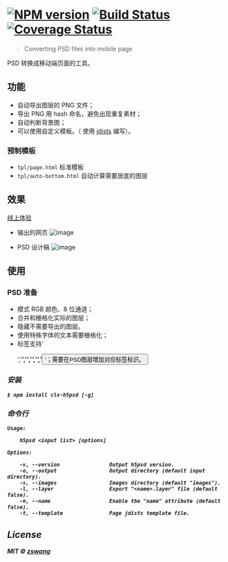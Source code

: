 # [![NPM version][npm-image]][npm-url] [![Build Status][travis-image]][travis-url] [![Coverage Status][coverage-image]][coverage-url]

> Converting PSD files into mobile page

PSD 转换成移动端页面的工具。

## 功能

+ 自动导出图层的 PNG 文件；
+ 导出 PNG 用 hash 命名，避免出现重复素材；
+ 自动判断背景图；
+ 可以使用自定义模板。（ 使用 [jdists](https://github.com/zswang/jdists) 编写）。

### 预制模板

+ `tpl/page.html` 标准模板
+ `tpl/auto-bottom.html` 自动计算需要居底的图层

## 效果

[线上体验](http://jhtmls.com/h5psd/m2.html)

+ 输出的网页
![image](https://cloud.githubusercontent.com/assets/536587/10546866/4ae3bd6e-7463-11e5-9055-25a00e3997c1.png)

+ PSD 设计稿
![image](https://cloud.githubusercontent.com/assets/536587/10546873/58cd32fc-7463-11e5-9746-f9faae3025a3.png)

## 使用

### PSD 准备

+ 模式 RGB 颜色、8 位通道；
+ 合并和栅格化实际的图层；
+ 隐藏不需要导出的图层。
+ 使用特殊字体的文本需要栅格化；
+ 标签支持'<p>','<strong>','<b>','<i>','<a>','<button>'；需要在PSD图层增加对应标签标识。

### 安装

`$ npm install clx-h5psd [-g]`

### 命令行

```
Usage:

    h5psd <input list> [options]

Options:

    -v, --version                Output h5psd version.
    -o, --output                 Output directory (default input directory).
    -s, --images                 Images directory (default "images").
    -l, --layer                  Export "<name>.layer" file (default false).
    -n, --name                   Enable the "name" attribute (default false).
    -t, --template               Page jdists template file.
```

## License

MIT © [zswang](http://weibo.com/zswang)

[npm-url]: https://npmjs.org/package/h5psd
[npm-image]: https://badge.fury.io/js/h5psd.svg
[travis-url]: https://travis-ci.org/zswang/h5psd
[travis-image]: https://travis-ci.org/zswang/h5psd.svg?branch=master
[coverage-url]: https://coveralls.io/github/zswang/h5psd?branch=master
[coverage-image]: https://coveralls.io/repos/zswang/h5psd/badge.svg?branch=master&service=github

